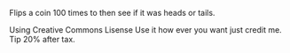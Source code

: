 Flips a coin 100 times to then see if it was heads or tails.

Using Creative Commons Lisense
Use it how ever you want just credit me.
Tip 20% after tax.

